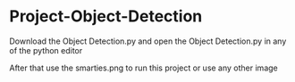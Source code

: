 # Project-Object-Detection

Download the Object Detection.py
and open the Object Detection.py in any of the python editor 

After that use the smarties.png to run this project or use any other image
